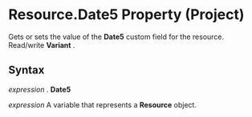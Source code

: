 
# Resource.Date5 Property (Project)

Gets or sets the value of the  **Date5** custom field for the resource. Read/write **Variant** .


## Syntax

 _expression_ . **Date5**

 _expression_ A variable that represents a **Resource** object.

